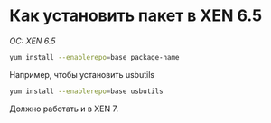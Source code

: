 # Как установить пакет в XEN 6.5
*OC: XEN 6.5*

```bash
yum install --enablerepo=base package-name
```

Например, чтобы установить usbutils
```bash
yum install --enablerepo=base usbutils
```

Должно работать и в XEN 7.